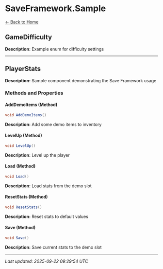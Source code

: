 # SaveFramework.Sample

[← Back to Home](Home.md)

## GameDifficulty

**Description:** Example enum for difficulty settings

---

## PlayerStats

**Description:** Sample component demonstrating the Save Framework usage

### Methods and Properties

#### AddDemoItems (Method)
```csharp
void AddDemoItems()
```


**Description:** Add some demo items to inventory

#### LevelUp (Method)
```csharp
void LevelUp()
```


**Description:** Level up the player

#### Load (Method)
```csharp
void Load()
```


**Description:** Load stats from the demo slot

#### ResetStats (Method)
```csharp
void ResetStats()
```


**Description:** Reset stats to default values

#### Save (Method)
```csharp
void Save()
```


**Description:** Save current stats to the demo slot

---

*Last updated: 2025-09-22 09:29:54 UTC*
